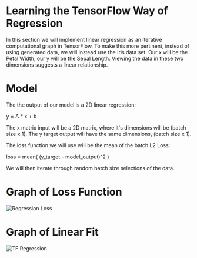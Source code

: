 # Learning the TensorFlow Way of Regression

In this section we will implement linear regression as an iterative computational graph in TensorFlow.  To make this more pertinent, instead of using generated data, we will instead use the Iris data set.  Our x will be the Petal Width, our y will be the Sepal Length.  Viewing the data in these two dimensions suggests a linear relationship.

# Model

The the output of our model is a 2D linear regression:

y = A * x + b

The x matrix input will be a 2D matrix, where it's dimensions will be (batch size x 1).  The y target output will have the same dimensions, (batch size x 1).

The loss function we will use will be the mean of the batch L2 Loss:

loss = mean( (y\_target - model\_output)^2 )

We will then iterate through random batch size selections of the data.

# Graph of Loss Function

![Regression Loss](https://github.com/nfmcclure/tensorflow_cookbook/blob/master/03_Linear_Regression/images/03_lin_reg_loss.png "Regression Loss")

# Graph of Linear Fit

![TF Regression](https://github.com/nfmcclure/tensorflow_cookbook/blob/master/03_Linear_Regression/images/02_Cholesky_Decomposition.png "TF Regression")
